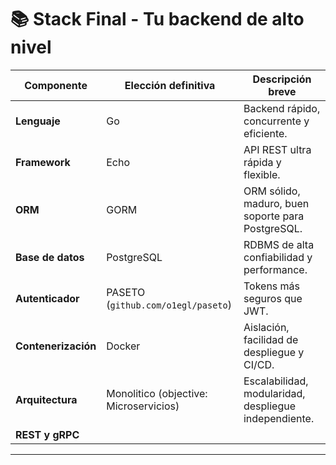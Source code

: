 
# 📚 **Stack Final - Tu backend de alto nivel**

| Componente         | Elección definitiva                    | Descripción breve                                           |
|--------------------|-----------------------------------------|-------------------------------------------------------------|
| **Lenguaje**        | Go                                      | Backend rápido, concurrente y eficiente.                   |
| **Framework**       | Echo                                    | API REST ultra rápida y flexible.                          |
| **ORM**             | GORM                                    | ORM sólido, maduro, buen soporte para PostgreSQL.           |
| **Base de datos**   | PostgreSQL                              | RDBMS de alta confiabilidad y performance.                  |
| **Autenticador**    | PASETO (`github.com/o1egl/paseto`)       | Tokens más seguros que JWT.                                |
| **Contenerización** | Docker                                  | Aislación, facilidad de despliegue y CI/CD.                |
| **Arquitectura**    | Monolitico (objective: Microservicios)                          | Escalabilidad, modularidad, despliegue independiente.       |
| **REST y gRPC**    |  |  |

---

